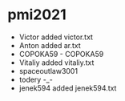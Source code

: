 # pmi2021
- Victor added victor.txt
- Anton added ar.txt
- COPOKA59 - COPOKA59
- Vitaliy added vitaliy.txt
- spaceoutlaw3001
- todery -_-
- jenek594 added jenek594.txt
